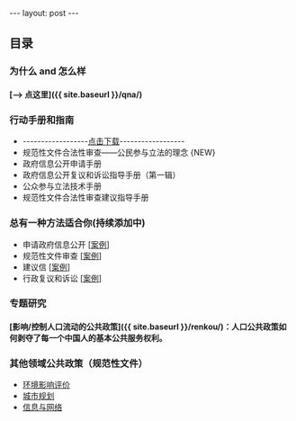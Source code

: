 --- layout: post ---

## 目录

### 为什么 and 怎么样  

#### [--> 点这里]({{ site.baseurl }}/qna/)


### 行动手册和指南  

- ------------------[点击下载](https://github.com/mdrights/mirror-CN/tree/master/%E6%89%8B%E5%86%8C%E5%92%8C%E6%8C%87%E5%8D%97)------------------
- 规范性文件合法性审查——公民参与立法的理念 {NEW} 
- 政府信息公开申请手册 
- 政府信息公开复议和诉讼指导手册（第一辑） 
- 公众参与立法技术手册
- 规范性文件合法性审查建议指导手册



### 总有一种方法适合你(持续添加中)

+ 申请政府信息公开 
[[案例](https://github.com/mdrights/mirror-CN/tree/master/case%E6%A1%88%E4%BE%8B/OGIR%E7%94%B3%E8%AF%B7%E6%94%BF%E5%BA%9C%E4%BF%A1%E6%81%AF%E5%85%AC%E5%BC%80%E6%A1%88%E4%BE%8B)]
+ 规范性文件审查 
[[案例](https://github.com/mdrights/mirror-CN/tree/master/case%E6%A1%88%E4%BE%8B/RLR%E8%A7%84%E8%8C%83%E6%80%A7%E6%96%87%E4%BB%B6%E5%AE%A1%E6%9F%A5)]
+ 建议信 [[案例](https://github.com/mdrights/mirror-CN/tree/master/case%E6%A1%88%E4%BE%8B/L%E5%BB%BA%E8%AE%AE%E4%BF%A1)]
+ 行政复议和诉讼 [[案例](https://github.com/mdrights/mirror-CN/tree/master/case%E6%A1%88%E4%BE%8B/AL%E8%A1%8C%E6%94%BF%E8%AF%89%E8%AE%BC)]


### 专题研究

#### [影响/控制人口流动的公共政策]({{ site.baseurl }}/renkou/)：人口公共政策如何剥夺了每一个中国人的基本公共服务权利。


### 其他领域公共政策（规范性文件）  

+ [环境影响评价](https://github.com/mdrights/mirror-CN/tree/master/%E8%A7%84%E8%8C%83%E6%80%A7%E6%96%87%E4%BB%B6%E4%B8%93%E6%A0%8F/%E4%B8%93%E9%A2%98-%E7%8E%AF%E5%A2%83%E4%B8%8E%E7%8E%AF%E8%AF%84)
+ [城市规划](https://github.com/mdrights/mirror-CN/tree/master/%E8%A7%84%E8%8C%83%E6%80%A7%E6%96%87%E4%BB%B6%E4%B8%93%E6%A0%8F/%E4%B8%93%E9%A2%98-%E5%9F%8E%E5%B8%82%E8%A7%84%E5%88%92-%E5%9C%9F%E5%9C%B0%E6%88%BF%E4%BA%A7)
+ [信息与网络](https://github.com/mdrights/mirror-CN/tree/master/%E8%A7%84%E8%8C%83%E6%80%A7%E6%96%87%E4%BB%B6%E4%B8%93%E6%A0%8F/%E4%B8%93%E9%A2%98-%E4%BF%A1%E6%81%AF%E4%B8%8E%E7%BD%91%E7%BB%9C)

